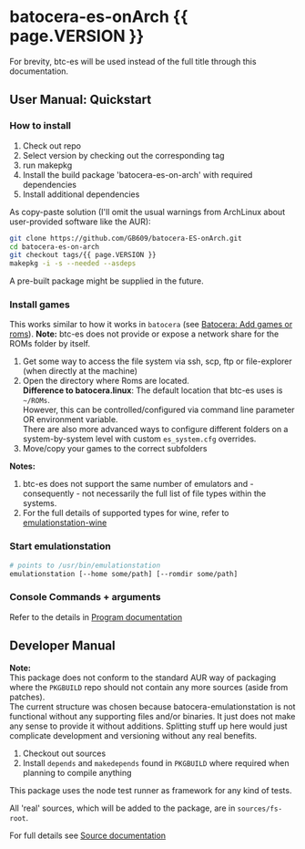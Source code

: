 ---
---

# batocera-es-onArch {{ page.VERSION }}

For brevity, btc-es will be used instead of the full title through this documentation.

## User Manual: Quickstart

### How to install

1. Check out repo
2. Select version by checking out the corresponding tag
3. run makepkg
4. Install the build package 'batocera-es-on-arch' with required dependencies
5. Install additional dependencies

As copy-paste solution (I'll omit the usual warnings from ArchLinux about user-provided software like the AUR):

```sh
git clone https://github.com/GB609/batocera-ES-onArch.git
cd batocera-es-on-arch
git checkout tags/{{ page.VERSION }}
makepkg -i -s --needed --asdeps
```

A pre-built package might be supplied in the future.

### Install games

This works similar to how it works in `batocera` (see [Batocera: Add games or roms](https://wiki.batocera.org/add_games_bios)).
**Note:** btc-es does not provide or expose a network share for the ROMs folder by itself.

1. Get some way to access the file system via ssh, scp, ftp or file-explorer (when directly at the machine)
2. Open the directory where Roms are located.  
   **Difference to batocera.linux**: The default location that btc-es uses is `~/ROMs`.  
   However, this can be controlled/configured via command line parameter OR environment variable.  
   There are also more advanced ways to configure different folders on a system-by-system level with custom `es_system.cfg` overrides.
3. Move/copy your games to the correct subfolders

**Notes:**

1. btc-es does not support the same number of emulators and - consequently - not necessarily the full list of file types within the systems.
2. For the full details of supported types for wine, refer to [emulationstation-wine](./user/files/emulationstation-wine.md)


### Start emulationstation

```sh
# points to /usr/bin/emulationstation
emulationstation [--home some/path] [--romdir some/path]
```

### Console Commands + arguments

Refer to the details in [Program documentation](./user/index.md)

## Developer Manual

**Note:**  
This package does not conform to the standard AUR way of packaging where the `PKGBUILD` repo should not contain any more sources (aside from patches).  
The current structure was chosen because batocera-emulationstation is not functional without any supporting files and/or binaries. It just does not make any sense to provide it without additions. Splitting stuff up here would just complicate development and versioning without any real benefits.

1. Checkout out sources
2. Install `depends` and `makedepends` found in `PKGBUILD` where required when planning to compile anything

This package uses the node test runner as framework for any kind of tests.

All 'real' sources, which will be added to the package, are in `sources/fs-root`.

For full details see [Source documentation](./dev/index.md)

<!-- generated-links -->